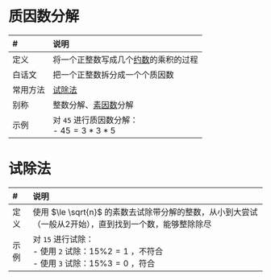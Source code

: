 # 质因数分解

| # | 说明
:-- |:--
定义 | 将一个正整数写成几个[约数](数字定义.md#因数)的乘积的过程
白话文 | 把一个正整数拆分成一个个质因数
常用方法 | [试除法](#试除法)
别称 | 整数分解、[素因数](数字定义.md#质因子)分解
示例 | 对 `45` 进行质因数分解： </br> - $45 = 3 *3* 5$

# 试除法

| # | 说明
:-- |:--
定义 | 使用 $\le \sqrt{n}$ 的素数去试除带分解的整数，从小到大尝试（一般从2开始），直到找到一个数，能够整除除尽
示例 | 对 `15` 进行试除：</br> - 使用 `2` 试除：$15 \% 2 = 1$ ，不符合</br> - 使用 `3` 试除：$15 \% 3 = 0$ ，符合
